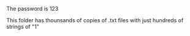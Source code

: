 The password is 123



    
This folder has thounsands of copies of .txt files with just hundreds of strings of "1"
